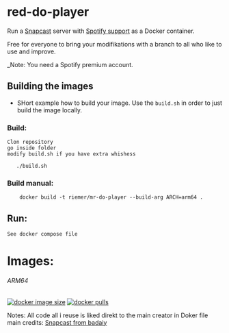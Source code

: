 # red-do-player

Run a [Snapcast](https://github.com/badaix/snapcast) server with [Spotify support](https://github.com/librespot-org/librespot) as a Docker container.

Free for everyone to bring your modifikations with a branch to all who like to use and improve.

_Note: You need a Spotify premium account.

## Building the images

* SHort example how to build your image. Use the `build.sh` in order to just build the image locally.
### Build:
    Clon repository
    go inside folder
    modify build.sh if you have extra whishess
 ```   
    ./build.sh
```

### Build manual:
```
    docker build -t riemer/mr-do-player --build-arg ARCH=arm64 .
```

## Run:
    See docker compose file

# Images:
###### ARM64
[![docker image size](https://img.shields.io/docker/image-size/riemerk/mr-do-snapserver/latest?style=flat-square)](https://hub.docker.com/r/riemerk/mr-do-snapserver)
[![docker pulls](https://img.shields.io/docker/pulls/riemerk/mr-do-snapserver)](https://hub.docker.com/r/riemerk/mr-do-snapserver)
    
Notes:
    All code all i reuse is liked direkt to the main creator in Doker file
    main credits: [Snapcast from badaiy](https://github.com/badaix/snapcast)